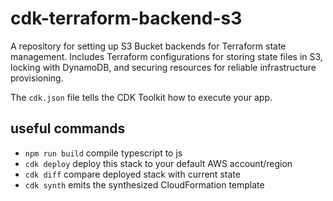 # cdk-terraform-backend-s3

A repository for setting up S3 Bucket backends for Terraform state management. Includes Terraform configurations for storing state files in S3, locking with DynamoDB, and securing resources for reliable infrastructure provisioning.

The `cdk.json` file tells the CDK Toolkit how to execute your app.

## useful commands

- `npm run build` compile typescript to js
- `cdk deploy` deploy this stack to your default AWS account/region
- `cdk diff` compare deployed stack with current state
- `cdk synth` emits the synthesized CloudFormation template
